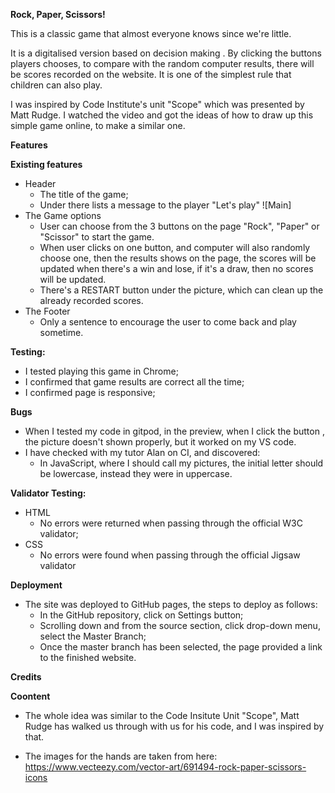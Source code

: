 **Rock, Paper, Scissors!**


This is a classic game that almost everyone knows since we're little. 

It is a digitalised version based on decision making . By clicking the buttons players chooses, to compare with the random computer results, there will be scores recorded on the website. It is one of the simplest rule that children can also play.

I was inspired by Code Institute's unit "Scope" which was presented by Matt Rudge. I watched the video and got the ideas of how to draw up this  simple game online, to make a similar one.


**Features**

**Existing features**

- Header
	- The title of the game;
	- Under there lists a message to the player "Let's play"
    ![Main]
- The Game options
	- User can choose from the 3 buttons on the page "Rock", "Paper" or "Scissor" to start the game.
	- When user clicks on one button, and computer will also randomly choose one, then the results shows on the page, the scores will be updated when there's a win and lose, if it's a draw, then no scores will be updated.
    - There's a RESTART button under the picture, which can clean up the already recorded scores.
- The Footer
	- Only a sentence to encourage the user to come back and play sometime.


**Testing:**
- I tested playing this game in Chrome;
- I confirmed that game results are correct all the time;
- I confirmed page is responsive;


**Bugs**
- When I tested my code in gitpod, in the preview, when I click the button , the picture doesn't shown properly, but it worked on my VS code.
- I have checked with my tutor Alan on CI, and discovered:
	- In JavaScript, where I should call my pictures, the initial letter should be lowercase, instead they were in uppercase. 

**Validator Testing:**
- HTML
	- No errors were returned when passing through the official W3C validator;
- CSS
	- No errors were found when passing through the official Jigsaw validator

**Deployment**
- The site was deployed to GitHub pages, the steps to deploy as follows:
	- In the GitHub repository, click on Settings button;
	- Scrolling down and from the source section, click drop-down menu, select the Master Branch;
    - Once the master branch has been selected, the page provided a link to the finished website.

**Credits**

**Coontent**
- The whole idea was similar to the Code Insitute Unit "Scope", Matt Rudge has walked us through with us for his code, and I was inspired by that.

- The images for the hands are taken from here: https://www.vecteezy.com/vector-art/691494-rock-paper-scissors-icons
